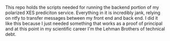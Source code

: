 This repo holds the scripts needed for running the backend portion of my polarized XES prediciton service. Everything in it is incredibly jank, relying on ntfy to transfer messages between my front end and back end. I did it like this because I just needed something that works as a proof of principal and at this point in my scientific career I'm the Lehman Brothers of technical debt.
